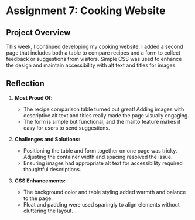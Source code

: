 # Assignment 7: Cooking Website

## Project Overview
This week, I continued developing my cooking website. I added a second page that includes both a table to compare recipes and a form to collect feedback or suggestions from visitors. Simple CSS was used to enhance the design and maintain accessibility with alt text and titles for images.
## Reflection

1. **Most Proud Of:**  
   - The recipe comparison table turned out great! Adding images with descriptive alt text and titles really made the page visually engaging.
   - The form is simple but functional, and the mailto feature makes it easy for users to send suggestions.

2. **Challenges and Solutions:**  
   - Positioning the table and form together on one page was tricky. Adjusting the container width and spacing resolved the issue.
   - Ensuring images had appropriate alt text for accessibility required thoughtful descriptions.

3. **CSS Enhancements:**  
   - The background color and table styling added warmth and balance to the page.
   - Float and padding were used sparingly to align elements without cluttering the layout.
